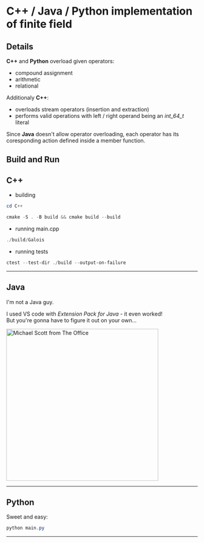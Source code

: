 # C++ / Java / Python implementation of finite field
## Details
**C++** and **Python** overload given operators:
- compound assignment
- arithmetic
- relational

Additionaly **C++**:
- overloads stream operators (insertion and extraction)
- performs valid operations with left / right operand being an _int_64_t_ literal

Since **Java** doesn't allow operator overloading, each operator has its coresponding action defined inside a member function.

## Build and Run
##  C++

- building
``` powershell
cd C++
```
``` powershell
cmake -S . -B build && cmake build --build
```
- running main.cpp
``` powershell
./build/Galois
```
- running tests

``` powershell
ctest --test-dir ./build --output-on-failure
```
---

## Java

I'm not a Java guy.

I used VS code with _Extension Pack for Java_ - it even worked! <br>
But you're gonna have to figure it out on your own...

<img src="https://static1.moviewebimages.com/wordpress/wp-content/uploads/2023/01/the-office-michael-scott.jpg" alt="Michael Scott from The Office" width="400">

---

## Python
Sweet and easy:

``` powershell
python main.py
```
---





